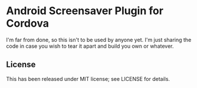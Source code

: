Android Screensaver Plugin for Cordova
==============================

I'm far from done, so this isn't to be used by anyone yet. I'm just sharing the code in case you wish to tear it apart and build you own or whatever.

License
-------

This has been released under MIT license; see LICENSE for details.